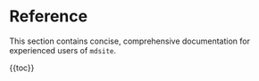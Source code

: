 # Reference

This section contains concise, comprehensive documentation for experienced users of `mdsite`.

{{toc}}